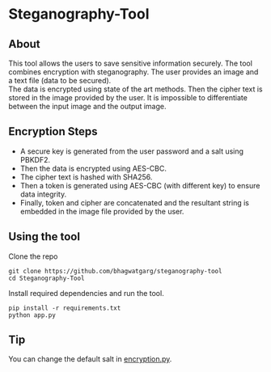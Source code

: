 # Steganography-Tool

## About
This tool allows the users to save sensitive information securely. The tool combines encryption with steganography. The user provides an image and a text file (data to be secured). \
The data is encrypted using state of the art methods. Then the cipher text is stored in the image provided by the user. It is impossible to differentiate between the input image and the output image.

## Encryption Steps
 - A secure key is generated from the user password and a salt using PBKDF2.
 - Then the data is encrypted using AES-CBC.
 - The cipher text is hashed with SHA256.
 - Then a token is generated using AES-CBC (with different key) to ensure data integrity.
 - Finally, token and cipher are concatenated and the resultant string is embedded in the image file provided by the user.

## Using the tool
Clone the repo
```
git clone https://github.com/bhagwatgarg/steganography-tool
cd Steganography-Tool
```
Install required dependencies and run the tool.
```
pip install -r requirements.txt
python app.py
```

## Tip
You can change the default salt in [encryption.py](https://github.com/bhagwatgarg/Steganography-Tool/blob/master/encryption.py).